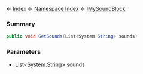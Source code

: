 ← [Index](Api-Index) ← [Namespace Index](Namespace-Index) ← [IMySoundBlock](SpaceEngineers.Game.ModAPI.Ingame.IMySoundBlock)

### Summary

```csharp
public void GetSounds(List<System.String> sounds)
```

### Parameters

* [List<System.String>](https://docs.microsoft.com/en-us/dotnet/api/system.collections.generic.list?view=netframework-4.6) sounds
